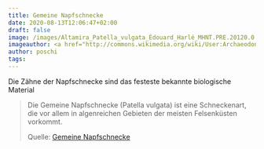 ```yaml
---
title: Gemeine Napfschnecke
date: 2020-08-13T12:06:47+02:00
draft: false
image: /images/Altamira_Patella_vulgata_Édouard_Harlé_MHNT.PRE.20120.0.608.jpg
imageauthor: <a href="http://commons.wikimedia.org/wiki/User:Archaeodontosaurus" title="User:Archaeodontosaurus">Didier Descouens</a>
author: poschi
tags: 
---
```


Die Zähne der Napfschnecke sind das festeste bekannte biologische Material

> Die Gemeine Napfschnecke (Patella vulgata) ist eine Schneckenart, die vor
> allem in algenreichen Gebieten der meisten Felsenküsten vorkommt.
>
> Quelle: [Gemeine Napfschnecke](https://de.wikipedia.org/wiki/Gemeine_Napfschnecke)
